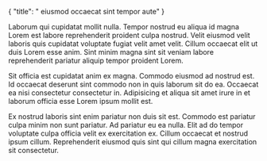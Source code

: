 {
  "title": " eiusmod occaecat sint tempor aute"
}

Laborum qui cupidatat mollit nulla. Tempor nostrud eu aliqua id magna Lorem est labore reprehenderit proident culpa nostrud. Velit eiusmod velit laboris quis cupidatat voluptate fugiat velit amet velit. Cillum occaecat elit ut duis Lorem esse anim. Sint minim magna sint sit veniam labore reprehenderit pariatur aliquip tempor proident Lorem.

Sit officia est cupidatat anim ex magna. Commodo eiusmod ad nostrud est. Id occaecat deserunt sint commodo non in quis laborum sit do ea. Occaecat ea nisi consectetur consectetur in. Adipisicing et aliqua sit amet irure in et laborum officia esse Lorem ipsum mollit est.

Ex nostrud laboris sint enim pariatur non duis sit est. Commodo est pariatur culpa minim non sunt pariatur. Ad pariatur eu ea nulla. Elit ad do tempor voluptate culpa officia velit ex exercitation ex. Cillum occaecat et nostrud ipsum cillum. Reprehenderit eiusmod quis sint qui cillum magna exercitation sit consectetur.